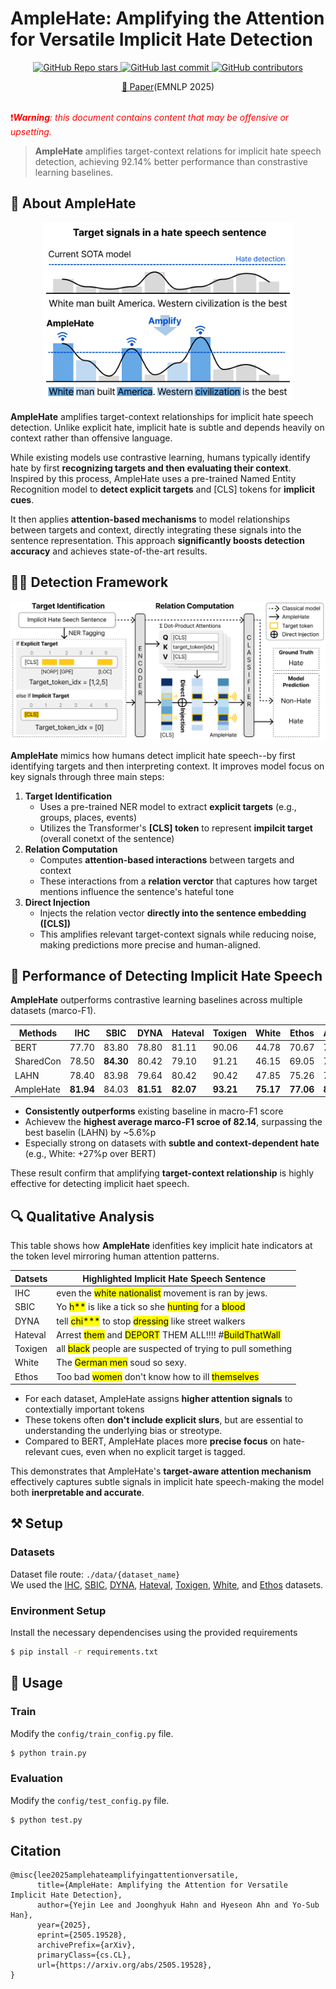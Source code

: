 # AmpleHate: Amplifying the Attention for Versatile Implicit Hate Detection

<p align="center">
  <a href="https://github.com/leeyejin1231/AmpleHate/stargazers">
    <img src="https://img.shields.io/github/stars/leeyejin1231/AmpleHate?style=social" alt="GitHub Repo stars">
  </a>
  <a href="https://github.com/leeyejin1231/AmpleHate/commits/main">
    <img src="https://img.shields.io/github/last-commit/leeyejin1231/AmpleHate" alt="GitHub last commit">
  </a>
  <a href="https://github.com/leeyejin1231/AmpleHate/graphs/contributors">
    <img src="https://img.shields.io/github/contributors/leeyejin1231/AmpleHate?color=orange" alt="GitHub contributors">
  </a>
</p>

<div align="center">
    <a href="https://arxiv.org/abs/2505.19528"><b>📖 </b>Paper</a>(EMNLP 2025)
</div><br>

<span style="color: red">❗️***Warning**: this document contains content that may be offensive or upsetting.*</span>

> **AmpleHate** amplifies target-context relations for implicit hate speech detection, achieving 92.14% better performance than constrastive learning baselines.

## 🛜 About AmpleHate
<p align="center">
  <img src="./assets/introduction.png" alt="AmpleHate Overview" width="400"/>
</p>

**AmpleHate** amplifies target-context relationships for implicit hate speech detection.
Unlike explicit hate, implicit hate is subtle and depends heavily on context rather than offensive language. 

While existing models use contrastive learning, humans typically identify hate by first **recognizing targets and then evaluating their context**. Inspired by this process, AmpleHate uses a pre-trained Named Entity Recognition model to **detect explicit targets** and [CLS] tokens for **implicit cues**. 

It then applies **attention-based mechanisms** to model relationships between targets and context, directly integrating these signals into the sentence representation. This approach **significantly boosts detection accuracy** and achieves state-of-the-art results.

## 🕵️‍♂️ Detection Framework
<p align="center">
  <img src="./assets/overview.png" alt="AmpleHate Overview" width="700"/>
</p>

**AmpleHate** mimics how humans detect implicit hate speech--by first identifying targets
and then interpreting context. It improves model focus on key signals through three main steps:

1. **Target Identification**
    - Uses a pre-trained NER model to extract **explicit targets** (e.g., groups, places, events)
    - Utilizes the Transformer's **[CLS] token** to represent **impilcit target** (overall conetxt of the sentence)
2. **Relation Computation**
    - Computes **attention-based interactions** between targets and context
    - These interactions from a **relation verctor** that captures how target mentions influence the sentence's hateful tone
3. **Direct Injection**
    - Injects the relation vector **directly into the sentence embedding ([CLS])**
    - This amplifies relevant target-context signals while reducing noise, making predictions more precise and human-aligned.


## 🔬 Performance of Detecting Implicit Hate Speech
**AmpleHate** outperforms contrastive learning baselines across multiple datasets (marco-F1).

| Methods | IHC | SBIC | DYNA | Hateval | Toxigen | White | Ethos | Average |
|-------|-----|------|------|----------|--------|-------|-------|---------|
| BERT | 77.70 | 83.80 | 78.80 | 81.11 | 90.06 | 44.78 | 70.67 | 75.27 |
| SharedCon | 78.50 | **84.30** | 80.42 | 79.10 | 91.21 | 46.15 | 69.05 | 75.50 |
| LAHN | 78.40 | 83.98 | 79.64 | 80.42 | 90.42 | 47.85 | 75.26 | 76.56 |
| AmpleHate | **81.94** | 84.03 | **81.51** | **82.07** | **93.21** | **75.17** | **77.06** | **82.14** |

- **Consistently outperforms** existing baseline in macro-F1 score
- Achievew the **highest average marco-F1 scroe of 82.14**, surpassing the best baselin (LAHN) by ~5.6%p
- Especially strong on datasets with **subtle and context-dependent hate** (e.g., White: +27%p over BERT)

These result confirm that amplifying **target-context relationship** is highly effective for detecting implicit haet speech.

## 🔍 Qualitative Analysis
This table shows how **AmpleHate** idenfities key implicit hate indicators at the token level mirroring human attention patterns.

| Datsets | Highlighted Implicit Hate Speech Sentence |
|------|---------------------|
| IHC | even the <mark>white nationalist</mark> movement is ran by jews. |
| SBIC | Yo <mark>h**</mark> is like a tick so she <mark>hunting</mark> for a <mark>blood</mark> |
| DYNA | tell <mark>chi***</mark> to stop <mark>dressing</mark> like street walkers |
| Hateval | Arrest <mark>them</mark> and <mark>DEPORT</mark> THEM ALL!!!! #<mark>BuildThatWall</mark> |
| Toxigen | all <mark>black</mark> people are suspected of trying to pull something |
| White | The <mark>German men</mark> soud so sexy. |
| Ethos | Too bad <mark>women</mark> don't know how to ill <mark>themselves</mark> |

- For each dataset, AmpleHate assigns **higher attention signals** to contextially important tokens
- These tokens often **don't include explicit slurs**, but are essential to understanding the underlying bias or streotype.
- Compared to BERT, AmpleHate places more **precise focus** on hate-relevant cues, even when no explicit target is tagged.

This demonstrates that AmpleHate's **target-aware attention mechanism** effectively captures subtle signals in implicit hate speech-making the model both **inerpretable and accurate**.

## ⚒️ Setup
### Datasets
Dataset file route: `./data/{dataset_name}`  
We used the [IHC](https://github.com/SALT-NLP/implicit-hate), [SBIC](https://maartensap.com/social-bias-frames/), 
[DYNA](https://github.com/bvidgen/Dynamically-Generated-Hate-Speech-Dataset), [Hateval](https://aclanthology.org/S19-2081/), 
[Toxigen](https://github.com/microsoft/ToxiGen), [White](https://github.com/Vicomtech/hate-speech-dataset),
and [Ethos](https://github.com/intelligence-csd-auth-gr/Ethos-Hate-Speech-Dataset) datasets.
### Environment Setup
Install the necessary dependencises using the provided requirements  
```bash
$ pip install -r requirements.txt
```

## 🚀 Usage

### Train
Modify the `config/train_config.py` file.   
```bash
$ python train.py
```

### Evaluation
Modify the `config/test_config.py` file.   
```bash
$ python test.py
```
## Citation
```
@misc{lee2025amplehateamplifyingattentionversatile,
      title={AmpleHate: Amplifying the Attention for Versatile Implicit Hate Detection}, 
      author={Yejin Lee and Joonghyuk Hahn and Hyeseon Ahn and Yo-Sub Han},
      year={2025},
      eprint={2505.19528},
      archivePrefix={arXiv},
      primaryClass={cs.CL},
      url={https://arxiv.org/abs/2505.19528}, 
}
```